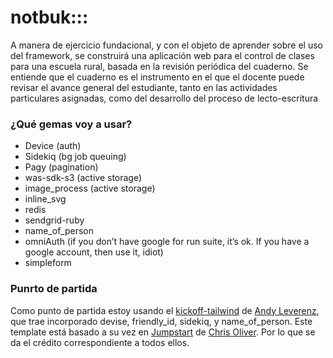 # notbuk:::
A manera de ejercicio fundacional, y con el objeto de aprender sobre el uso del framework, se construirá una aplicación web para el control de clases para una escuela rural, basada en la revisión periódica del cuaderno. Se entiende que el cuaderno es el instrumento en el que el docente puede revisar el avance general del estudiante, tanto en las actividades particulares asignadas, como del desarrollo del proceso de lecto-escritura

### ¿Qué gemas voy a usar?
- Device (auth)
- Sidekiq (bg job queuing)
- Pagy (pagination)
- was-sdk-s3 (active storage)
- image_process (active storage)
- inline_svg
- redis
- sendgrid-ruby
- name_of_person
- omniAuth (if you don’t have google for run suite, it’s ok. If you have a google account, then use it, idiot)
- simpleform

### Punrto de partida
Como punto de partida estoy usando el [kickoff-tailwind](https://github.com/justalever/kickoff_tailwind) de [Andy Leverenz](https://github.com/justalever), que trae incorporado devise, friendly_id, sidekiq, y name_of_person. Este template está basado a su vez en [Jumpstart](https://github.com/excid3/jumpstart) de [Chris Oliver](https://twitter.com/excid3/). Por lo que se da el crédito correspondiente a todos ellos.
